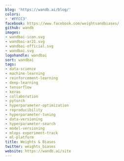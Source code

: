 ```yaml
---
blog: 'https://wandb.ai/blog/'
colors:
- '#FFCC3'
facebook: https://www.facebook.com/weightsandbiases/
github: wandb
images:
- wandbai-icon.svg
- wandbai-ar21.svg
- wandbai-official.svg
- wandbai.svg
logohandle: wandbai
sort: wandbai
tags:
- data-science
- machine-learning
- reinforcement-learning  
- deep-learning 
- tensorflow  
- keras  
- collaboration 
- pytorch  
- hyperparameter-optimization 
- reproducibility  
- hyperparameter-tuning 
- data-versioning  
- hyperparameter-search 
- model-versioning 
- mlops experiment-track  
- ml-platform
title: Weights & Biases
twitter: weights_biases
website: https://wandb.ai/site
---
```

